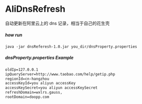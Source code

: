 # AliDnsRefresh

自动更新在阿里云上的 dns 记录，相当于自己的花生壳

##### how run 
``` html
java -jar dnsReferesh-1.0.jar you_dir/dnsProperty.properties
```

##### dnsProperty.properties  Example
``` html
oldIp=127.0.0.1
ipQueryServer=http://www.taobao.com/help/getip.php
regionId=cn-hangzhou
accessKeyId=you aliyun accessKey
accessKeySecret=you aliyun accessKeySecret
refreshDomain=wxlrs.gauss,
rootDomain=doopp.com
```
